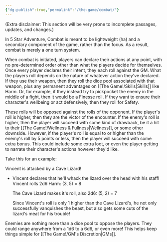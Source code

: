 ```yaml
---
{"dg-publish":true,"permalink":"/the-game/combat/"}
---
```



(Extra disclaimer: This section will be very prone to incomplete passages, updates, and changes.)

In 5 Star Adventure, Combat is meant to be lightweight (ha) and a secondary component of the game, rather than the focus. As a result, combat is merely a one turn system.

When combat is initiated, players can declare their actions at any point, with no pre-determined order other than what the players decide for themselves. Once every player declares their intent, they each roll against the GM. What the players roll depends on the nature of whatever action they've declared. If they use their weapon, then they roll the dice pool associated with that weapon, plus any permanent advantages on [[The Game!/Skills\|Skills]] like Harm. Or, for example, if they instead try to pickpocket the enemy in the middle of a fight, then it would be a Finesse roll. If they want to ensure their character's wellbeing or act defensively, then they roll for Safety.

These rolls will be opposed against the rolls of the opponent. If the player's roll is higher, then they are the victor of the encounter. If the enemy's roll is higher, then the player will succeed with some kind of drawback, be it a hit to their [[The Game!/Wellness & Fullness\|Wellness]], or some other downside. However, if the player's roll is equal to or higher than the enemy's roll by 5 points or less, then the player will succeed with some extra bonus. This could include some extra loot, or even the player getting to narrate their character's actions however they'd like. 

Take this for an example:

Vincent is attacked by a Cave Lizard!

- Vincent declares that he'll whack the lizard over the head with his staff!
	Vincent rolls 2d6 Harm: (3, 5) = 8
	
	The Cave Lizard makes it's roll, also 2d6: (5, 2) = 7
	
	Since Vincent's roll is only 1 higher than the Cave Lizard's, he not only successfully vanquishes the beast, but also gets some cuts of the lizard's meat for his trouble!

Enemies are nothing more than a dice pool to oppose the players. They could range anywhere from a 1d6 to a 6d6, or even more! This helps keep things simple for [[The Game!/GM's Discretion\|GMs]].